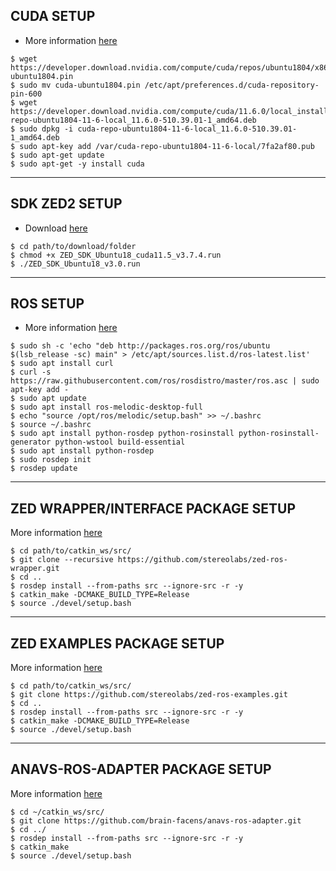 ## **CUDA SETUP**
- More information [here](https://developer.nvidia.com/cuda-11-6-0-download-archive)
```
$ wget https://developer.download.nvidia.com/compute/cuda/repos/ubuntu1804/x86_64/cuda-ubuntu1804.pin
$ sudo mv cuda-ubuntu1804.pin /etc/apt/preferences.d/cuda-repository-pin-600
$ wget https://developer.download.nvidia.com/compute/cuda/11.6.0/local_installers/cuda-repo-ubuntu1804-11-6-local_11.6.0-510.39.01-1_amd64.deb
$ sudo dpkg -i cuda-repo-ubuntu1804-11-6-local_11.6.0-510.39.01-1_amd64.deb
$ sudo apt-key add /var/cuda-repo-ubuntu1804-11-6-local/7fa2af80.pub
$ sudo apt-get update
$ sudo apt-get -y install cuda
```
-------------------------------------
## **SDK ZED2 SETUP**
- Download [here](https://www.stereolabs.com/developers/release/)
```
$ cd path/to/download/folder
$ chmod +x ZED_SDK_Ubuntu18_cuda11.5_v3.7.4.run
$ ./ZED_SDK_Ubuntu18_v3.0.run
```
-------------------------------------
## **ROS SETUP**
- More information [here](https://wiki.ros.org/melodic/Installation)
```
$ sudo sh -c 'echo "deb http://packages.ros.org/ros/ubuntu $(lsb_release -sc) main" > /etc/apt/sources.list.d/ros-latest.list'
$ sudo apt install curl
$ curl -s https://raw.githubusercontent.com/ros/rosdistro/master/ros.asc | sudo apt-key add -
$ sudo apt update
$ sudo apt install ros-melodic-desktop-full
$ echo "source /opt/ros/melodic/setup.bash" >> ~/.bashrc
$ source ~/.bashrc
$ sudo apt install python-rosdep python-rosinstall python-rosinstall-generator python-wstool build-essential
$ sudo apt install python-rosdep
$ sudo rosdep init
$ rosdep update
```
-------------------------------------
## **ZED WRAPPER/INTERFACE PACKAGE SETUP**
More information [here](https://github.com/stereolabs/zed-ros-wrapper)
```
$ cd path/to/catkin_ws/src/
$ git clone --recursive https://github.com/stereolabs/zed-ros-wrapper.git
$ cd ..
$ rosdep install --from-paths src --ignore-src -r -y
$ catkin_make -DCMAKE_BUILD_TYPE=Release
$ source ./devel/setup.bash
```
-------------------------------------
## **ZED EXAMPLES PACKAGE SETUP**
More information [here](https://github.com/stereolabs/zed-ros-examples)
```
$ cd path/to/catkin_ws/src/
$ git clone https://github.com/stereolabs/zed-ros-examples.git
$ cd ..
$ rosdep install --from-paths src --ignore-src -r -y
$ catkin_make -DCMAKE_BUILD_TYPE=Release
$ source ./devel/setup.bash
```
-------------------------------------
## **ANAVS-ROS-ADAPTER PACKAGE SETUP**
More information [here](https://github.com/stereolabs/zed-ros-examples)
```
$ cd ~/catkin_ws/src/
$ git clone https://github.com/brain-facens/anavs-ros-adapter.git
$ cd ../
$ rosdep install --from-paths src --ignore-src -r -y
$ catkin_make
$ source ./devel/setup.bash
```
